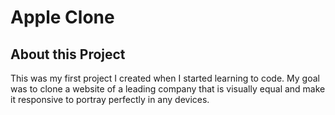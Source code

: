 # Apple Clone

## About this Project

This was my first project I created when I started learning to code. My goal was to clone a website of a leading company that is visually equal and make it responsive to portray perfectly in any devices. 

